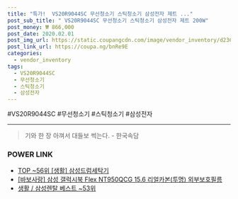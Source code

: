 ```yaml
--- 
title: "특가!  VS20R9044SC 무선청소기 스틱청소기 삼성전자 제트 ..." 
post_sub_title: " VS20R9044SC 무선청소기 스틱청소기 삼성전자 제트 200W" 
post_money: ₩ 866,000 
post_date: 2020.02.01 
post_img_url: https://static.coupangcdn.com/image/vendor_inventory/d236/67a289c929a1356156da6b1c9b50c1383ab04999756e20aefdc57a84356a.jpg 
post_link_url: https://coupa.ng/bnRe9E 
categories: 
  - vendor_inventory 
tags: 
  - VS20R9044SC 
  - 무선청소기 
  - 스틱청소기 
  - 삼성전자 
--- 
```

  #VS20R9044SC #무선청소기 #스틱청소기 #삼성전자 
<hr> 

> 기와 한 장 아껴서 대들보 썩는다. - 한국속담 


### POWER LINK

* <a href="https://blog.naver.com/fasyy4321/221781815885" target="_blank"> TOP ~56위 [생활] 삼성드럼세탁기</a>
* <a href="https://blog.naver.com/sakai111/221784666578" target="_blank">[바보사랑] 삼성 갤럭시북 Flex NT950QCG 15.6 리얼카본(투명) 외부보호필름</a>
* <a href="https://blog.naver.com/santokki14/221793168693" target="_blank">생활 / 삼성렌탈 베스트 ~53위</a>
